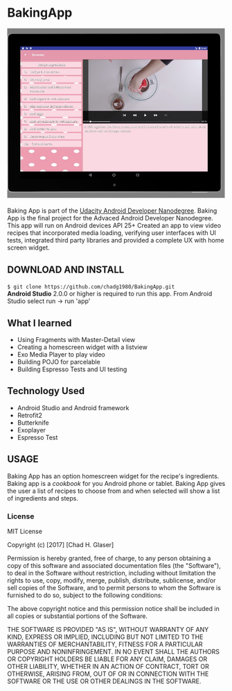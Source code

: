 # BakingApp

![BakingApp](https://github.com/chadg1980/BakingApp/blob/master/Capture.JPG)


Baking App is part of the [Udacity Android Developer Nanodegree](https://classroom.udacity.com/nanodegrees/nd801).
Baking App is the final project for the Advaced Android Developer Nanodegree.
This app will run on Android devices API 25+
Created an app to view video recipes that incorporated media loading, verifying user interfaces with UI tests, integrated third party libraries and provided a complete UX with home screen widget.

## DOWNLOAD AND INSTALL

`$ git clone https://github.com/chadg1980/BakingApp.git`  
 **Android Studio** 2.0.0 or higher is required to run this app.
 From Android Studio select run -> run 'app'
 
 ## What I learned
 * Using Fragments with Master-Detail view
 * Creating a homescreen widget with a listview
 * Exo Media Player to play video
 * Building POJO for parcelable
 * Building Espresso Tests and UI testing
 
 
 ## Technology Used
 * Android Studio and Android framework
 * Retrofit2
 * Butterknife
 * Exoplayer
 * Espresso Test



 ## USAGE
 Baking App has an option homescreen widget for the recipe's ingredients.
 Baking app is a _cookbook_ for you Android phone or tablet. Baking App gives the user a list of recipes to 
 choose from and when selected will show a list of ingredients and steps. 
  
 
 
 ### License
 MIT License
 
 Copyright (c) [2017] [Chad H. Glaser]
 
 Permission is hereby granted, free of charge, to any person obtaining a copy
 of this software and associated documentation files (the "Software"), to deal
 in the Software without restriction, including without limitation the rights
 to use, copy, modify, merge, publish, distribute, sublicense, and/or sell
 copies of the Software, and to permit persons to whom the Software is
 furnished to do so, subject to the following conditions:
 
 The above copyright notice and this permission notice shall be included in all
 copies or substantial portions of the Software.
 
 THE SOFTWARE IS PROVIDED "AS IS", WITHOUT WARRANTY OF ANY KIND, EXPRESS OR
 IMPLIED, INCLUDING BUT NOT LIMITED TO THE WARRANTIES OF MERCHANTABILITY,
 FITNESS FOR A PARTICULAR PURPOSE AND NONINFRINGEMENT. IN NO EVENT SHALL THE
 AUTHORS OR COPYRIGHT HOLDERS BE LIABLE FOR ANY CLAIM, DAMAGES OR OTHER
 LIABILITY, WHETHER IN AN ACTION OF CONTRACT, TORT OR OTHERWISE, ARISING FROM,
 OUT OF OR IN CONNECTION WITH THE SOFTWARE OR THE USE OR OTHER DEALINGS IN THE
 SOFTWARE.
 
 
 

